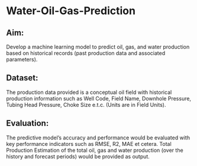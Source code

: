 # Water-Oil-Gas-Prediction

## Aim:
Develop a machine learning model to predict oil, gas, and water production based on historical records (past production data and associated parameters).

## Dataset:
The production data provided is a conceptual oil field with historical production information such as Well Code, Field Name, Downhole Pressure, Tubing Head Pressure, Choke Size e.t.c. (Units are in Field Units).

## Evaluation:
The predictive model’s accuracy and performance would be evaluated with key performance indicators such as RMSE, R2, MAE et cetera.
Total Production Estimation of the total oil, gas and water production (over the history and forecast periods) would be provided as output.
